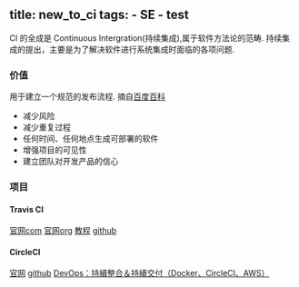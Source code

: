 title: new_to_ci
tags: 
    - SE
    - test
---

CI 的全成是 Continuous Intergration(持续集成),属于软件方法论的范畴. 持续集成的提出，主要是为了解决软件进行系统集成时面临的各项问题. 
### 价值
用于建立一个规范的发布流程.
摘自[百度百科](http://baike.baidu.com/view/5253255.htm?fromtitle=CI&fromid=2127423&type=syn#viewPageContent)
+ 减少风险
+ 减少重复过程
+ 任何时间、任何地点生成可部署的软件
+ 增强项目的可见性
+ 建立团队对开发产品的信心

### 项目
#### Travis CI
[官网com](https://travis-ci.com/)
[官网org](https://travis-ci.org/)
[教程](https://docs.travis-ci.com/user/getting-started/)
[github](https://github.com/travis-ci/travis-ci)
#### CircleCI
[官网](https://circleci.com/)
[github](https://github.com/circleci)
[DevOps：持續整合＆持續交付（Docker、CircleCI、AWS）](http://www.tuicool.com/articles/7NFJfqY)

